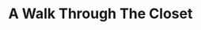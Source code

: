 ---
pid: ch1086
title: A Walk Through The Closet
location_transcription: Rittenhouse
coordinates: "[-75.171675692534, 39.949253341662]"
zipcode: '75254'
gen_neighborhood: 
neighborhood: 
outside_phl: 'Dallas TX '
age: '20'
age_range: 20-29
instagram: 
image_file_name: ch_108.jpg
proposal_transcription: A walk thru the closet in Rittenhouse Square.  Two make mannequins
  and two female mannequins wearing trans-gendered clothing
topic: Education,Gender Identity
topic_summary: 0, 0, 0, 0
type: Sculpture Statue
keywords_other: Fashion, Clothes
credit: Arthur Davis
image_labels: 
twitter: 
facebook: 
permalink: "/monuments/ch1086/"
layout: item-page
---